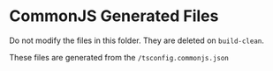CommonJS Generated Files
========================

Do not modify the files in this folder. They are deleted on `build-clean`.

These files are generated from the `/tsconfig.commonjs.json`
